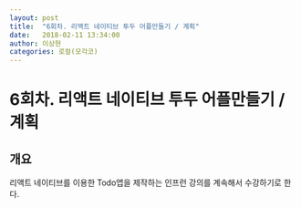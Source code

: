 ```yaml
---
layout: post
title:  "6회차. 리액트 네이티브 투두 어플만들기 / 계획"
date:   2018-02-11 13:34:00
author: 이상현
categories: 로컬(모각코)
---
```


# 6회차. 리액트 네이티브 투두 어플만들기 / 계획

## 개요

리액트 네이티브를 이용한 Todo앱을 제작하는 인프런 강의를 계속해서 수강하기로 한다.
